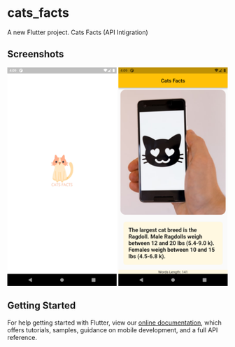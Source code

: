 # cats_facts

A new Flutter project. Cats Facts (API Intigration)

## Screenshots
<img src="assets/screenshots/home.png" height="500em"/>&nbsp;<img src="assets/screenshots/splash.png" height="500em" />

## Getting Started


For help getting started with Flutter, view our
[online documentation](https://flutter.dev/docs), which offers tutorials,
samples, guidance on mobile development, and a full API reference.
